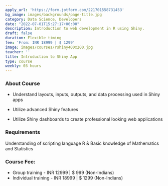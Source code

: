 ```yaml
---
apply_url: 'https://form.jotform.com/221701558731453'
bg_image: images/backgrounds/page-title.jpg
category: Data Science, Developers
date: "2022-07-01T15:27:17+06:00"
description: Introduction to web development in R using Shiny.
draft: false
duration: Flexible timing
fee: 'From: INR 18999 | $ 1299'
image: images/courses/rshiny400x200.jpg
teacher: ''
title: Introduction to Shiny App
type: course
weekly: 03 hours
---
```



### About Course

  -  Understand layouts, inputs, outputs, and data processing used in Shiny apps

  -  Utilize advanced Shiny features

  -  Utilize Shiny dashboards to create professional looking web applications


### Requirements

Understanding of scripting language R & Basic knowledge of Mathematics and Statistics

### Course Fee:

  -   Group training - INR 12999 | $ 999 (Non-Indians)
  -   Individual training - INR 18999 | $ 1299 (Non-Indians)



